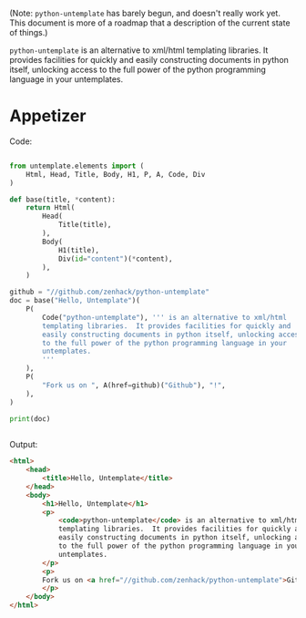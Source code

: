 (Note: `python-untemplate` has barely begun, and doesn't really work yet. This 
document is more of a roadmap that a description of the current state of 
things.)

`python-untemplate` is an alternative to xml/html templating libraries.  It 
provides facilities for quickly and easily constructing documents in python 
itself, unlocking access to the full power of the python programming language 
in your untemplates.

# Appetizer

Code:

```python

from untemplate.elements import (
    Html, Head, Title, Body, H1, P, A, Code, Div
)

def base(title, *content):
    return Html(
        Head(
            Title(title),
        ),
        Body(
            H1(title),
            Div(id="content")(*content),
        ),
    )

github = "//github.com/zenhack/python-untemplate"
doc = base("Hello, Untemplate")(
    P(
        Code("python-untemplate"), ''' is an alternative to xml/html 
        templating libraries.  It provides facilities for quickly and
        easily constructing documents in python itself, unlocking access 
        to the full power of the python programming language in your
        untemplates.
        '''
    ),
    P(
        "Fork us on ", A(href=github)("Github"), "!",
    ),
)

print(doc)
     

```

Output:

```html
<html>
    <head>
        <title>Hello, Untemplate</title>
    </head>
    <body>
        <h1>Hello, Untemplate</h1>
        <p>
            <code>python-untemplate</code> is an alternative to xml/html 
            templating libraries.  It provides facilities for quickly and
            easily constructing documents in python itself, unlocking access 
            to the full power of the python programming language in your
            untemplates.
        </p>
        <p>
        Fork us on <a href="//github.com/zenhack/python-untemplate">Github</a>!
        </p>
    </body>
</html>
        
```

